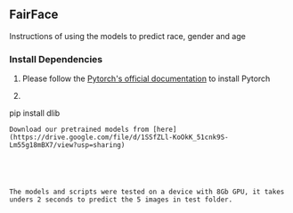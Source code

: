 ## FairFace



Instructions of using the models to predict race, gender and age

### Install Dependencies

1. Please follow the [Pytorch's official documentation](https://pytorch.org/get-started/locally/) to install Pytorch

2. ```
pip install dlib
```
Download our pretrained models from [here](https://drive.google.com/file/d/1SSfZLl-KoOkK_51cnk9S-Lm55g18mBX7/view?usp=sharing)





The models and scripts were tested on a device with 8Gb GPU, it takes unders 2 seconds to predict the 5 images in test folder.
